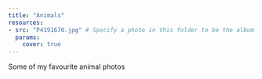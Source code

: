 ```yaml
---
title: "Animals"
resources:
- src: "P4191670.jpg" # Specify a photo in this folder to be the album cover
  params:
    cover: true
---
```


Some of my favourite animal photos
